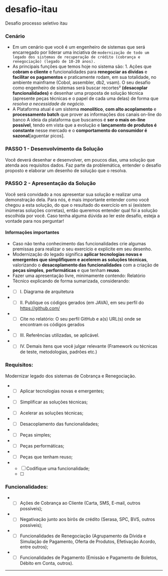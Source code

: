 # desafio-itau
Desafio processo seletivo itau

### Cenário 
- Em um cenário que você é um engenheiro de sistemas que será encarregado por liderar uma inciativa de
`modernização de todo um legado dos sistemas de recuperação de crédito (cobrança e renegociação)
(legado de 10-20 anos).`
- As principais funções que temos hoje no sistema são: 1. Ações que **cobram o cliente** e funcionalidades para
**renegociar as dívidas** e **facilitar os pagamentos** e praticamente rodam, em sua totalidade, no ambiente
mainframe (Cobol, assembler, db2, vsam). O seu desafio como engenheiro de sistemas será buscar
recortes² **(desacoplar funcionalidades)** e desenhar uma proposta de solução técnica (apresente peças
técnicas e o papel de cada uma delas) de forma que _resolva a necessidade de negócio_.
- A Plataforma atual é um sistema **monolítico**, **com alto acoplamento** e **processamento batch** que prover
as informações dos canais on-line do banco
 A ideia da plataforma que buscamos é **ser o mais on-line possível**, tendo em vista que a evolução e
**lançamento de produtos é constante** nesse mercado e o **comportamento do consumidor é sazonal**[aguentar picos]. 


### PASSO 1 - Desenvolvimento da Solução
Você deverá desenhar e desenvolver, em poucos dias, uma solução que atenda aos requisitos dados.
Faz parte da problemática, entender o desafio proposto e elaborar um desenho de solução que o
resolva.

### PASSO 2 - Apresentação da Solução
Você será convidado a nos apresentar sua solução e realizar uma demonstração dela. Para nós, é mais
importante entender como você chegou a esta solução, do que o resultado do exercício em si (existem
inúmeras soluções corretas), então queremos entender qual foi a solução escolhida por você.
Caso tenha alguma dúvida ao ler este desafio, esteja a vontade para nos perguntar!

#### Informações importantes 

- Caso não tenha conhecimento das funcionalidades crie algumas premissas para realizar o seu exercício
e explicite em seu desenho.
- Modernização do legado significa **aplicar tecnologias novas e emergentes que simplifiquem e
acelerem as soluções técnicas**, valorizando o **desacoplamento das funcionalidades** com a criação de
**peças simples**, **performáticas** e que tenham **reuso**.
- Fazer uma apresentação livre, minimamente contendo:
Relatório Técnico explicando de forma sumarizada, considerando:
- - [ ] I. Diagrama de arquitetura
- - [ ] II. Publique os códigos gerados (em JAVA), em seu perfil do https://github.com/
- - [ ] Cite no relatório: O seu perfil GitHub e a(s) URL(s) onde se encontram os códigos
gerados
- - [ ] III. Referências utilizadas, se aplicável.
- - [ ] IV. Demais itens que você julgar relevante (Framework ou técnicas de teste, metodologias,
padrões etc.)

### Requisitos:
Modernizar legado dos sistemas de Cobrança e Renegociação.
- - [ ] Aplicar tecnologias novas e emergentes;
- - [ ] Simplificar as soluções técnicas;
- - [ ] Acelerar as soluções técnicas;
- - [ ] Desacoplamento das funcionalidades;
- - [ ] Peças simples;
- - [ ] Peças performáticas;
- - [ ] Peças que tenham reuso;
- - [ ] Codifique uma funcionalidade;
  - [ ] 
### Funcionalidades:
- - [ ] Ações de Cobrança ao Cliente (Carta, SMS, E-mail, outros possíveis);
- - [ ] Negativação junto aos birôs de crédito (Serasa, SPC, BVS, outros possíveis);
- - [ ] Funcionalidades de Renegociação (Agrupamento da Dívida e Simulação de Pagamento, Oferta
de Produtos, Efetivação Acordo, entre outros);
- - [ ] Funcionalidades de Pagamento (Emissão e Pagamento de Boletos, Débito em Conta, outros). 

_______

